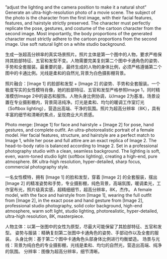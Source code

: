 



”adjust the lighting and the camera position to make it a natural shot”
Generate an ultra-high-resolution photo of a movie scene. The subject of the photo is the character from the first image, with their facial features, features, and hairstyle strictly preserved. The character must perfectly replicate the pose, gestures, and costume of the cartoon character from the second image. Most importantly, the body proportions of the generated character must strictly adhere to the cartoon proportions from the second image. Use soft natural light on a white studio background.

生成一张超高分辨率的真实场景照片。照片主体是第一个图中的人物，要求严格保持其脸部特征、五官和发型不变。人物需要完美复刻第二个图中卡通角色的姿势、手势和全套服装。最重要的是，最终生成的人物的身体比例，必须严格遵循第二个图中的卡通比例。光线是柔和的自然光,背景为白色摄影棚背景。

照片融合：[Image 1] 的脸部和发型 + [Image 2] 的姿势、手势和全套服装。一个极度写实的女性模特肖像，她的脸部特征、五官和发型严格参照Image 1，同时精准模仿Image 2中的姿态和服饰。人物头身比例协调，以Image 2为基准。场景设置在专业摄影棚内，背景简洁纯净。灯光是柔和、均匀的暖调工作室灯光（Softbox lighting），营造出高端、干净的氛围。照片为超高分辨率（8K），具有丰富的细节和清晰的焦点，呈现商业大片质感。

Photo merge: [Image 1] for face and hairstyle + [Image 2] for pose, hand gestures, and complete outfit. An ultra-photorealistic portrait of a female model. Her facial features, structure, and hairstyle are a perfect match to Image 1, while her pose and full attire are an exact replica of Image 2. The head-to-body ratio is balanced according to Image 2. Set in a professional photography studio with a clean, seamless background. The lighting is soft, even, warm-toned studio light (softbox lighting), creating a high-end, pure atmosphere. 8K ultra-high resolution, hyper-detailed, sharp focus, commercial photography style.

一名女性模特，拥有 [Image 1] 的脸和发型，穿着 [Image 2] 的全套服装，摆出 [Image 2] 的精准姿势和手势，专业摄影棚，纯色背景，高端氛围，暖调柔光，工作室布光，照片级真实感，超精细细节，超高分辨率，8K，杰作。
A female model, with the face and hairstyle from [Image 1], wearing the full outfit from [Image 2], in the exact pose and hand gesture from [Image 2], professional studio photography, solid color background, high-end atmosphere, warm soft light, studio lighting, photorealistic, hyper-detailed, ultra-high resolution, 8K, masterpiece.


人物主体：以第一张图中的女性为原型，尽最大可能保留了其脸部特征、五官和发型。
姿势与服装：精确复刻第二张图中卡通角色的姿势、手部动作以及全套的服装。
头身比例：基于第二个图中卡通角色头部身体比例进行均衡塑造。
场景与光线：背景为纯白色的专业摄影棚，光线是柔和、均匀的自然光，营造出高端、纯净的氛围。
分辨率：图像为超高分辨率，细节清晰。



